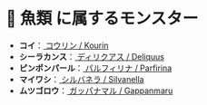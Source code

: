 # 🧬 魚類 に属するモンスター

- **コイ**：[ コウリン / Kourin ](../monster/Kourin.md)
- **シーラカンス**：[ ディリクアス / Deliquus ](../monster/Deliquus.md)
- **ピンポンパール**：[ パルフィリナ / Parfirina ](../monster/Parfirina.md)
- **マイワシ**：[ シルバネラ / Silvanella ](../monster/Silvanella.md)
- **ムツゴロウ**：[ ガッパナマル / Gappanmaru ](../monster/Gappanmaru.md)